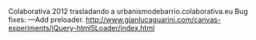 Colaborativa 2012
trasladando a urbanismodebarrio.colaborativa.eu
Bug fixes:
—Add preloader. http://www.gianlucaguarini.com/canvas-experiments/jQuery-html5Loader/index.html